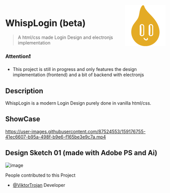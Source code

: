 <img src="src/html/logo.png" align="right" width = 128 height = 128>

# WhispLogin (beta)
> A html/css made Login Design and electronjs implementation

### **Attention❗** 
* This project is still in progress and only features the design implementation (frontend) and a bit of backend with electronjs

## Description
WhispLogin is a modern Login Design purely done in vanilla html/css.

## ShowCase
https://user-images.githubusercontent.com/87524553/159176755-41ec6607-b95a-498f-b9e6-f165be3e9c7a.mp4

## Design Sketch 01 (made with Adobe PS and Ai)
![image](https://user-images.githubusercontent.com/87524553/159176833-221f1f3e-96fd-4f20-becc-76dd4d059a79.png)

People contributed to this Project

* [@ViktorTrojan](https://github.com/ViktorTrojan) Developer

